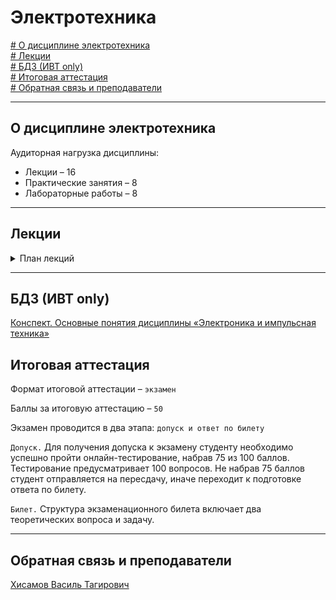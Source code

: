 # Электротехника  





[# О дисциплине электротехника](#о-дисциплине-электротехника)\
[# Лекции](#лекции)\
[# БДЗ (ИВТ only)](#бдз-ивт-only)\
[# Итоговая аттестация](#итоговая-аттестация)\
[# Обратная связь и преподаватели](#обратная-связь-и-преподаватели)

---
## О дисциплине электротехника

Аудиторная нагрузка дисциплины:
*   Лекции – 16
*   Практические занятия – 8
*   Лабораторные работы – 8

---
## Лекции
<details><summary>План лекций</summary>
  
1. ТВЕРДОТЕЛЬНАЯ ЭЛЕКТРОНИКА. P-N ПЕРЕХОД  
   1.1 Твердотельная электроника  
   1.2 Классификация твёрдых тел  
   1.3 Полупроводники  
   1.4 Монокристалл кремния и его выращивание  
   1.4.1 Монокристаллический кремний  
   1.4.2 Метод Чохральского  
   1.5 Зонная теория твёрдого тела  
   1.6 p-n переход  
   1.7 ВАХ p-n перехода  
   1.8 Эквивалентная модель p-n перехода  
   1.9 Переход полупроводник-металл  
   1.10 Свойства p-n перехода  
      1.10.1 Одностороння проводимость  
      1.10.2 Зависимость сопротивления от внешних факторов  
      1.10.3 Зависимость частоты от ёмкости  
      1.10.4 Дифференциальное сопротивление p-n перехода  
      1.10.5 Пробой  p-n перехода  
2. ПОЛУПРОВОДНИКОВЫЕ ДИОДЫ  
   2.1 Теоретическая ВАХ идеального диода  
   2.2 Классификация и основные параметры полупроводниковых диодов  
   2.3 Схемы на основе диодов  
      2.3.1 Полупроводниковые выпрямители  
      2.3.2 Полупроводниковые стабилизаторы напряжения  
         2.3.2.1 Параметрический стабилизатор на стабилитроне  
         2.3.2.2 Параметрический стабилизатор на стабисторе  
         2.3.2.3 Недостатки простой схемы со стабилитроном  
3. ПОЛУПРОВОДНИКОВЫЕ ТРАНЗИСТОРЫ  
   3.1 Общие сведения о транзисторах  
      3.1.1 Определение  
      3.1.2 Дискретный транзистор  
      3.1.3 Интегральный транзистор  
      3.1.4 Применение биполярных транзисторов  
      3.1.5 Применение полевых транзисторов  
   3.2 Классификация транзисторов по основным параметрам  
      3.2.1 Обзор полупроводниковых материалов  
         3.2.1.1 Германий (Ge)  
         3.2.1.2 Кремний (Si)  
         3.2.1.3 Арсенид галлия (GaAs)  
         3.2.1.4 Карбид кремния (SiC) и нитрид галлия (GaN)  
   3.3 Классификация транзисторов по структуре  
      3.3.1 Биполярные транзисторы  
         3.3.1.1 Определение  
         3.3.1.2 Назначение и управление  
         3.3.1.3 Разновидности биполярных транзисторов  
         3.3.1.4 Диодная модель  
         3.3.1.5 Модель Эберса - Молла  
         3.3.1.6 Принцип работы  
         3.3.1.7 Первичные параметры транзисторов  
         3.3.1.8 Дифференциальные коэффициенты усиления  
         3.3.1.9 Вторичные параметры транзисторов  
         3.3.1.10 Статические характеристики (входные и выходные)  
         3.3.1.11 Режимы работы  
      3.3.2 Полевые транзисторы  
         3.3.2.1 Определение  
         3.3.2.2 Назначение и управление  
         3.3.2.3 Структура полевого транзистора  
         3.3.2.4 Разновидности полевых транзисторов  
         3.3.2.5 Основные характеристики полевых транзисторов  
4. СХЕМЫ НА БИПОЛЯРНЫХ ТРАНЗИСТОРАХ  
   4.1 Три варианта включения БТ в схему  
      4.1.1 Схема с общим эмиттером (ОЭ)  
      4.1.2 Схема с общим эмиттером (ОК)  
      4.1.3 Схема с общей базой (ОБ)  
   4.2 Типовые схемы установки рабочей точки (РТ)  
   4.3 Схемы стабилизации рабочей точки  
   4.4 Пара Дарлингтона  
   4.5 Пара Шиклаи  
   4.6 Каскодная схема  
   4.7 Дифференциальный каскад  
5. УСИЛИТЕЛИ ПОСТОЯННОГО ТОКА  
   5.1 Ослабление на низких частотах  
   5.2 Особенности усилителей постоянного тока  
      5.2.1 Схема усилителя  
      5.2.2 Входной ток смещения  
      5.2.3 Дрейф  
   5.3 Дифференциальный усилитель  
      5.3.1 Основная схема  
      5.3.2 Коэффициент усиления напряжения  
      5.3.3 Подавление синфазного сигнала и уменьшение Дрейфа  
      5.3.4 Симметричный выход  
      5.3.5 Усилитель, управляемый напряжением  
   5.4 Усилители в интегральном исполнении  
   5.5 Генератор стабильного тока и его применение в дифференциальном усилительном каскаде  
6. ОПЕРАЦИОННЫЙ УСИЛИТЕЛЬ  
   6.1 Идеальный операционный усилитель  
      6.1.1 Идеальный инвертирующий усилитель  
      6.1.2 Идеальный неинвертирующий усилитель  
      6.1.3 Сравнение схем инвертирующего и неинвертирующего усилителей  
   6.2 Реальный операционный усилитель  
      6.2.1 Характеристики реального ОУ «в статике»  
      6.2.2 Характеристики реального ОУ «в динамике»  
      6.2.3 Ограничения реального ОУ  
   6.3 Внутренняя структура операционных усилителей  
   6.4 Стандартная схема операционного усилителя  
   6.5 Схемы на ОУ, не требующие пояснений  
7. РЕЖИМЫ РАБОТЫ УСИЛИТЕЛЕЙ  
   9.1 Общие сведения  
   9.2 Режим А  
   9.3 Режим B  
   9.4 Режим AB  
   9.5 Режим D  
   9.6 Выводы по главе (Рубрика «На пальцах»)  
8. СИНТЕЗ ЛОГИЧЕСКИХ ВЕНТИЛЕЙ  
   7.1 КМОП (CMOS)  
   7.2 КМОП вентили  
      7.2.1 Вентиль НЕ (инвертор, NOT)  
      7.2.2 Вентиль И-НЕ (NAND) двухвходовый  
      7.2.2 Вентиль ИЛИ-НЕ (NOR) двухвходовый  
   7.3 Потребляемая мощность КМОП вентилей  
9. ПАМЯТЬ  
   8.1 Оперативное запоминающее устройство  
      8.1.1 Динамическое ОЗУ  
      8.1.2 Статическое ОЗУ (SRAM)  
      8.1.3 Аппаратные ресурсы и задержки в ОЗУ  
      8.1.4 Бистабильная ячейка  
      8.1.5 RS-триггер  
      8.1.6 D-защелка  
      8.1.7 D-триггер  
      8.1.8 Ячейка 6Т  
   8.2 Постоянное запоминающее устройство  
      8.2.1 Не репрограммируемые ПЗУ  
         8.2.1.1 ПЗУ (ROM)  
         8.2.1.2 ППЗУ (PROM)  
      8.2.2 Многократно программируемые  
         8.2.2.1 СППЗУ (EPROM)  
         8.2.2.2 ЭСППЗУ (EEPROM)  

</details>

---
## БДЗ (ИВТ only)

[Конспект. Основные понятия дисциплины «Электроника и импульсная техника»](./Bdz/bdz_1/README.md)

## Итоговая аттестация

Формат итоговой аттестации – `экзамен`

Баллы за итоговую аттестацию – `50` 

Экзамен проводится в два этапа: `допуск и ответ по билету`

`Допуск.` Для получения допуска к экзамену студенту необходимо успешно пройти онлайн-тестирование, набрав 75 из 100 баллов. Тестирование предусматривает 100 вопросов. Не набрав 75 баллов студент отправляется на пересдачу, иначе переходит к подготовке ответа по билету.

`Билет.` Структура экзаменационного билета включает два теоретических вопроса и задачу.

---
## Обратная связь и преподаватели

[Хисамов Василь Тагирович](https://t.me/PascalVT)